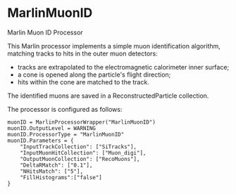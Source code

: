 # MarlinMuonID
Marlin Muon ID Processor

This Marlin processor implements a simple muon identification algorithm, matching tracks to hits in the outer muon detectors:

- tracks are extrapolated to the electromagnetic calorimeter inner surface;
- a cone is opened along the particle's flight direction;
- hits within the cone are matched to the track.

The identified muons are saved in a ReconstructedParticle collection.

The processor is configured as follows:
```
muonID = MarlinProcessorWrapper("MarlinMuonID")
muonID.OutputLevel = WARNING 
muonID.ProcessorType = "MarlinMuonID" 
muonID.Parameters = {
    "InputTrackCollection": ["SiTracks"],
    "InputMuonHitCollection": ["Muon_digi"],
    "OutputMuonCollection": ["RecoMuons"],
    "DeltaRMatch": ["0.1"],
    "NHitsMatch": ["5"],
    "FillHistograms":["false"]
}
```

